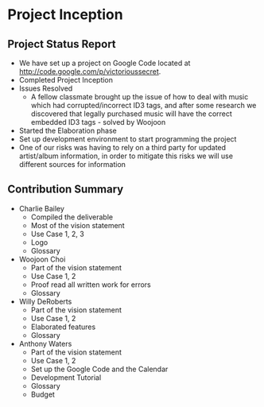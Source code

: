 # Project Inception #
## Project Status Report ##
  * We have set up a project on Google Code located at http://code.google.com/p/victorioussecret.
  * Completed Project Inception
  * Issues Resolved
    * A fellow classmate brought up the issue of how to deal with music which had corrupted/incorrect ID3 tags, and after some research we discovered that legally purchased music will have the correct embedded ID3 tags - solved by Woojoon
  * Started the Elaboration phase
  * Set up development environment to start programming the project
  * One of our risks was having to rely on a third party for updated artist/album information, in order to mitigate this risks we will use different sources for information
## Contribution Summary ##
  * Charlie Bailey
    * Compiled the deliverable
    * Most of the vision statement
    * Use Case 1, 2, 3
    * Logo
    * Glossary
  * Woojoon Choi
    * Part of the vision statement
    * Use Case 1, 2
    * Proof read all written work for errors
    * Glossary
  * Willy DeRoberts
    * Part of the vision statement
    * Use Case 1, 2
    * Elaborated features
    * Glossary
  * Anthony Waters
    * Part of the vision statement
    * Use Case 1, 2
    * Set up the Google Code and the Calendar
    * Development Tutorial
    * Glossary
    * Budget